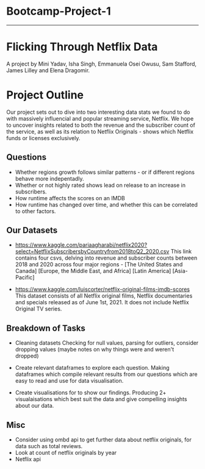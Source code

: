 # Bootcamp-Project-1
--------------------------
# Flicking Through Netflix Data 

A project by Mini Yadav, Isha Singh, Emmanuela Osei Owusu, Sam Stafford, James Lilley and Elena Dragomir. 

# Project Outline

Our project sets out to dive into two interesting data stats we found to do with massively influencial and popular streaming service, Netflix. We hope to uncover insights related to both the revenue and the subscriber count of the service, as well as its relation to Netflix Originals - shows which Netflix funds or licenses exclusively. 


## Questions

* Whether regions growth follows similar patterns - or if different regions behave more indepentadly.  
* Whether or not highly rated shows lead on release to an increase in subscribers. 
* How runtime affects the scores on an IMDB
* How runtime has changed over time, and whether this can be correlated to other factors.   


## Our Datasets

* https://www.kaggle.com/pariaagharabi/netflix2020?select=NetflixSubscribersbyCountryfrom2018toQ2_2020.csv
This link contains four csvs, delving into revenue and subscriber counts between 2018 and 2020 across four major regions - [The United States and Canada] [Europe, the Middle East, and Africa] [Latin America] [Asia-Pacific]

* https://www.kaggle.com/luiscorter/netflix-original-films-imdb-scores
This dataset consists of all Netflix original films, Netflix documentaries and specials released as of June 1st, 2021. It does not include Netflix Original TV series. 


## Breakdown of Tasks

* Cleaning datasets 
Checking for null values, parsing for outliers, consider dropping values (maybe notes on why things were and weren't dropped)

* Create relevant dataframes to explore each question.
Making dataframes which compile relevant results from our questions which are easy to read and use for data visualisation.

* Create visualisations for to show our findings.
Producing 2+ visualaisations which best suit the data and give compelling insights about our data. 

## Misc

* Consider using ombd api to get further data about netflix originals, for data such as total reviews.
* Look at count of netflix originals by year
* Netflix api  
